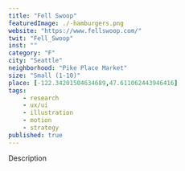 ```yaml
---
title: "Fell Swoop"
featuredImage: ./-hamburgers.png
website: "https://www.fellswoop.com/"
twit: "Fell_Swoop"
inst: ""
category: "F"
city: "Seattle"
neighborhood: "Pike Place Market"
size: "Small (1-10)"
place: [-122.34201504634689,47.611062443946416]
tags:
    - research
    - ux/ui
    - illustration
    - motion
    - strategy
published: true
---
```


Description
